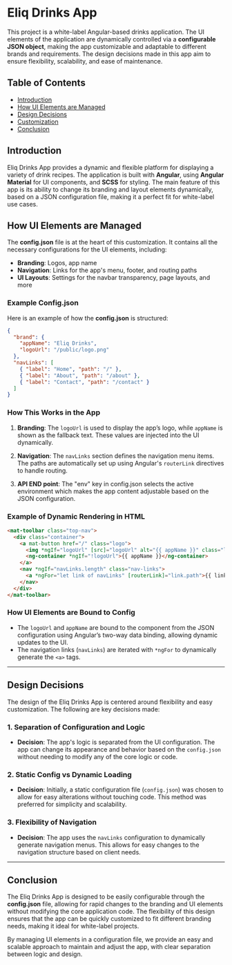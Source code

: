 
# Eliq Drinks App

This project is a white-label Angular-based drinks application. The UI elements of the application are dynamically controlled via a **configurable JSON object**, making the app customizable and adaptable to different brands and requirements. The design decisions made in this app aim to ensure flexibility, scalability, and ease of maintenance.

## Table of Contents
- [Introduction](#introduction)
- [How UI Elements are Managed](#how-ui-elements-are-managed)
- [Design Decisions](#design-decisions)
- [Customization](#customization)
- [Conclusion](#conclusion)

## Introduction

Eliq Drinks App provides a dynamic and flexible platform for displaying a variety of drink recipes. The application is built with **Angular**, using **Angular Material** for UI components, and **SCSS** for styling. The main feature of this app is its ability to change its branding and layout elements dynamically, based on a JSON configuration file, making it a perfect fit for white-label use cases.

## How UI Elements are Managed

The **config.json** file is at the heart of this customization. It contains all the necessary configurations for the UI elements, including:

- **Branding**: Logos, app name
- **Navigation**: Links for the app's menu, footer, and routing paths
- **UI Layouts**: Settings for the navbar transparency, page layouts, and more

### Example Config.json

Here is an example of how the **config.json** is structured:

```json
{
  "brand": {
    "appName": "Eliq Drinks",
    "logoUrl": "/public/logo.png"
  },
  "navLinks": [
    { "label": "Home", "path": "/" },
    { "label": "About", "path": "/about" },
    { "label": "Contact", "path": "/contact" }
  ]
}
```

### How This Works in the App

1. **Branding**: The `logoUrl` is used to display the app’s logo, while `appName` is shown as the fallback text. These values are injected into the UI dynamically.

2. **Navigation**: The `navLinks` section defines the navigation menu items. The paths are automatically set up using Angular's `routerLink` directives to handle routing.

3. **API END point**: The "env" key in config.json selects the active environment which makes the app content adjustable based on the JSON configuration.

### Example of Dynamic Rendering in HTML

```html
<mat-toolbar class="top-nav">
  <div class="container">
    <a mat-button href="/" class="logo">
      <img *ngIf="logoUrl" [src]="logoUrl" alt="{{ appName }}" class="logo-img" />
      <ng-container *ngIf="!logoUrl">{{ appName }}</ng-container>
    </a>
    <nav *ngIf="navLinks.length" class="nav-links">
      <a *ngFor="let link of navLinks" [routerLink]="link.path">{{ link.label }}</a>
    </nav>
  </div>
</mat-toolbar>
```

### How UI Elements are Bound to Config

- The `logoUrl` and `appName` are bound to the component from the JSON configuration using Angular’s two-way data binding, allowing dynamic updates to the UI.
- The navigation links (`navLinks`) are iterated with `*ngFor` to dynamically generate the `<a>` tags.

---

## Design Decisions

The design of the Eliq Drinks App is centered around flexibility and easy customization. The following are key decisions made:

### 1. **Separation of Configuration and Logic**
   - **Decision**: The app's logic is separated from the UI configuration. The app can change its appearance and behavior based on the `config.json` without needing to modify any of the core logic or code.

### 2. **Static Config vs Dynamic Loading**
   - **Decision**: Initially, a static configuration file (`config.json`) was chosen to allow for easy alterations without touching code. This method was preferred for simplicity and scalability.

### 3. **Flexibility of Navigation**
   - **Decision**: The app uses the `navLinks` configuration to dynamically generate navigation menus. This allows for easy changes to the navigation structure based on client needs.
   
---

## Conclusion

The Eliq Drinks App is designed to be easily configurable through the **config.json** file, allowing for rapid changes to the branding and UI elements without modifying the core application code. The flexibility of this design ensures that the app can be quickly customized to fit different branding needs, making it ideal for white-label projects.

By managing UI elements in a configuration file, we provide an easy and scalable approach to maintain and adjust the app, with clear separation between logic and design.